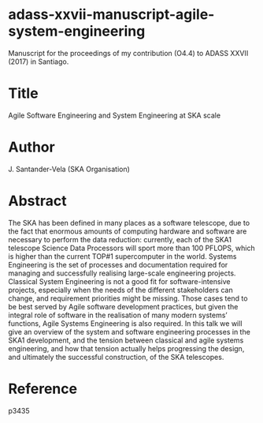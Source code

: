 # adass-xxvii-manuscript-agile-system-engineering
Manuscript for the proceedings of my contribution (O4.4) to ADASS XXVII (2017) in Santiago.

# Title
Agile Software Engineering and System Engineering at SKA scale

# Author
J. Santander-Vela (SKA Organisation)

# Abstract
The SKA has been defined in many places as a software telescope, due to the fact that enormous 
amounts of computing hardware and software are necessary to perform the data reduction: 
currently, each of the SKA1 telescope Science Data Processors will sport more than 100 PFLOPS, 
which is higher than the current TOP#1 supercomputer in the world. Systems Engineering is the 
set of processes and documentation required for managing and successfully realising large-scale 
engineering projects. Classical System Engineering is not a good fit for software-intensive 
projects, especially when the needs of the different stakeholders can change, and requirement 
priorities might be missing. Those cases tend to be best served by Agile software development 
practices, but given the integral role of software in the realisation of many modern systems’ 
functions, Agile Systems Engineering is also required. In this talk we will give an overview 
of the system and software engineering processes in the SKA1 development, and the tension 
between classical and agile systems engineering, and how that tension actually helps progressing 
the design, and ultimately the successful construction, of the SKA telescopes.

# Reference
p3435
